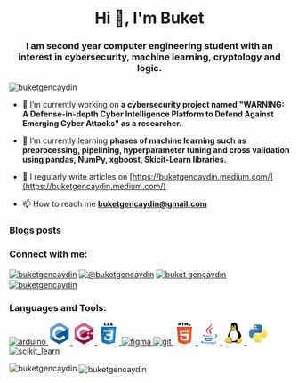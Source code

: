 <h1 align="center">Hi 👋, I'm Buket</h1>
<h3 align="center">I am second year computer engineering student with an interest in cybersecurity, machine learning, cryptology and logic.</h3>

<p align="left"> <img src="https://komarev.com/ghpvc/?username=buketgencaydin&label=Profile%20views&color=0e75b6&style=flat" alt="buketgencaydin" /> </p>

- 🔭 I’m currently working on **a cybersecurity project named "WARNING: A Defense-in-depth Cyber Intelligence Platform to Defend Against Emerging Cyber Attacks" as a researcher.**

- 🌱 I’m currently learning **phases of machine learning such as preprocessing, pipelining, hyperparameter tuning and cross validation using pandas, NumPy, xgboost, Skicit-Learn libraries.**

- 📝 I regularly write articles on [https://buketgencaydin.medium.com/](https://buketgencaydin.medium.com/)

- 📫 How to reach me **buketgencaydin@gmail.com**

### Blogs posts
<!-- BLOG-POST-LIST:START -->
<!-- BLOG-POST-LIST:END -->

<h3 align="left">Connect with me:</h3>
<p align="left">
<a href="https://linkedin.com/in/buketgencaydin" target="blank"><img align="center" src="https://cdn.jsdelivr.net/npm/simple-icons@3.0.1/icons/linkedin.svg" alt="buketgencaydin" height="30" width="40" /></a>
<a href="https://medium.com/@buketgencaydin" target="blank"><img align="center" src="https://cdn.jsdelivr.net/npm/simple-icons@3.1.0/icons/medium.svg" alt="@buketgencaydin" height="30" width="40" /></a>
<a href="https://www.youtube.com/c/buket gençaydın" target="blank"><img align="center" src="https://cdn.jsdelivr.net/npm/simple-icons@3.1.0/icons/youtube.svg" alt="buket gençaydın" height="30" width="40" /></a>
<a href="https://www.hackerrank.com/buketgencaydin" target="blank"><img align="center" src="https://cdn.jsdelivr.net/npm/simple-icons@3.1.0/icons/hackerrank.svg" alt="buketgencaydin" height="30" width="40" /></a>
</p>

<h3 align="left">Languages and Tools:</h3>
<p align="left"> <a href="https://www.arduino.cc/" target="_blank"> <img src="https://cdn.worldvectorlogo.com/logos/arduino-1.svg" alt="arduino" width="40" height="40"/> </a> <a href="https://www.cprogramming.com/" target="_blank"> <img src="https://raw.githubusercontent.com/devicons/devicon/master/icons/c/c-original.svg" alt="c" width="40" height="40"/> </a> <a href="https://www.w3schools.com/cpp/" target="_blank"> <img src="https://raw.githubusercontent.com/devicons/devicon/master/icons/cplusplus/cplusplus-original.svg" alt="cplusplus" width="40" height="40"/> </a> <a href="https://www.w3schools.com/css/" target="_blank"> <img src="https://raw.githubusercontent.com/devicons/devicon/master/icons/css3/css3-original-wordmark.svg" alt="css3" width="40" height="40"/> </a> <a href="https://www.figma.com/" target="_blank"> <img src="https://www.vectorlogo.zone/logos/figma/figma-icon.svg" alt="figma" width="40" height="40"/> </a> <a href="https://git-scm.com/" target="_blank"> <img src="https://www.vectorlogo.zone/logos/git-scm/git-scm-icon.svg" alt="git" width="40" height="40"/> </a> <a href="https://www.w3.org/html/" target="_blank"> <img src="https://raw.githubusercontent.com/devicons/devicon/master/icons/html5/html5-original-wordmark.svg" alt="html5" width="40" height="40"/> </a> <a href="https://www.java.com" target="_blank"> <img src="https://raw.githubusercontent.com/devicons/devicon/master/icons/java/java-original.svg" alt="java" width="40" height="40"/> </a> <a href="https://www.linux.org/" target="_blank"> <img src="https://raw.githubusercontent.com/devicons/devicon/master/icons/linux/linux-original.svg" alt="linux" width="40" height="40"/> </a> <a href="https://www.python.org" target="_blank"> <img src="https://raw.githubusercontent.com/devicons/devicon/master/icons/python/python-original.svg" alt="python" width="40" height="40"/> </a> <a href="https://scikit-learn.org/" target="_blank"> <img src="https://upload.wikimedia.org/wikipedia/commons/0/05/Scikit_learn_logo_small.svg" alt="scikit_learn" width="40" height="40"/> </a> </p>

<p><img align="left" src="https://github-readme-stats.vercel.app/api/top-langs?username=buketgencaydin&show_icons=true&locale=en&layout=compact" alt="buketgencaydin" /></p>

<p>&nbsp;<img align="center" src="https://github-readme-stats.vercel.app/api?username=buketgencaydin&show_icons=true&locale=en" alt="buketgencaydin" /></p>



